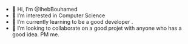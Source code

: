 - 👋 Hi, I’m @IhebBouhamed
- 👀 I’m interested in Computer Science
- 🌱 I’m currently learning to be a good developer .
- 💞️ I’m looking to collaborate on a good projet with anyone who has a good idea. PM me.

